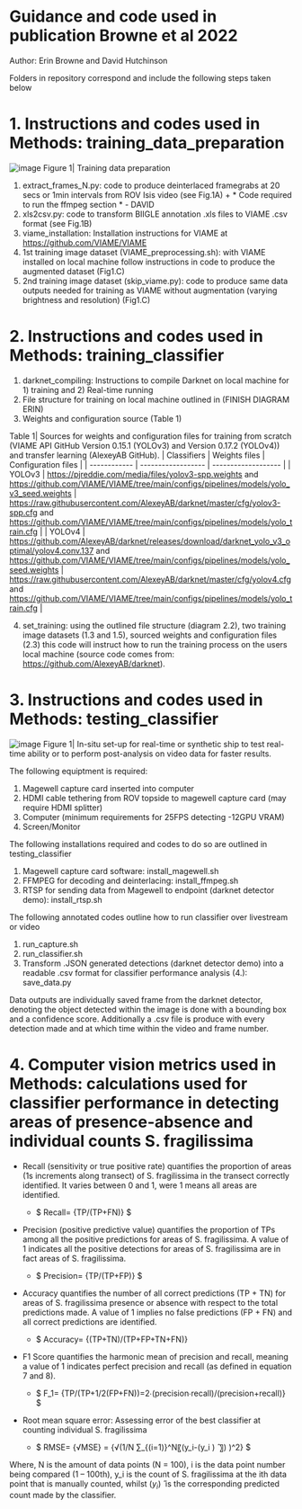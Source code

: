 # Guidance and code used in publication Browne et al 2022

Author: Erin Browne and David Hutchinson 

Folders in repository correspond and include the following steps taken below

# 1. Instructions and codes used in Methods: training_data_preparation

![image](https://user-images.githubusercontent.com/91316035/167623090-17f7b6c2-183b-4633-b18b-962659cc5054.png)
Figure 1| Training data preparation 

1. extract_frames_N.py: code to produce deinterlaced framegrabs at 20 secs or 1min intervals from ROV Isis video (see Fig.1A) + * Code required to run the ffmpeg section * - DAVID
2. xls2csv.py: code to transform BIIGLE annotation .xls files to VIAME .csv format (see Fig.1B)
3. viame_installation: Installation instructions for VIAME at https://github.com/VIAME/VIAME 
4. 1st training image dataset (VIAME_preprocessing.sh): with VIAME installed on local machine follow instructions in code to produce the augmented dataset (Fig1.C)
5. 2nd training image dataset (skip_viame.py): code to produce same data outputs needed for training as VIAME without augmentation (varying brightness and resolution) (Fig1.C)

# 2. Instructions and codes used in Methods: training_classifier

1. darknet_compiling: Instructions to compile Darknet on local machine for 1) training and 2) Real-time running
2. File structure for training on local machine outlined in (FINISH DIAGRAM ERIN)
3. Weights and configuration source (Table 1) 

Table 1| Sources for weights and configuration files for training from scratch (VIAME API GitHub Version 0.15.1 (YOLOv3) and Version 0.17.2 (YOLOv4)) and transfer learning (AlexeyAB GitHub).
| Classifiers  | Weights files      | Configuration files |
| ------------ | ------------------ | ------------------- |
| YOLOv3       | https://pjreddie.com/media/files/yolov3-spp.weights and https://github.com/VIAME/VIAME/tree/main/configs/pipelines/models/yolo_v3_seed.weights | https://raw.githubusercontent.com/AlexeyAB/darknet/master/cfg/yolov3-spp.cfg and https://github.com/VIAME/VIAME/tree/main/configs/pipelines/models/yolo_train.cfg |
| YOLOv4       | https://github.com/AlexeyAB/darknet/releases/download/darknet_yolo_v3_optimal/yolov4.conv.137 and https://github.com/VIAME/VIAME/tree/main/configs/pipelines/models/yolo_seed.weights  |  https://raw.githubusercontent.com/AlexeyAB/darknet/master/cfg/yolov4.cfg and https://github.com/VIAME/VIAME/tree/main/configs/pipelines/models/yolo_train.cfg |

4. set_training: using the outlined file structure (diagram 2.2), two training image datasets (1.3 and 1.5), sourced weights and configuration files (2.3) this code will instruct how to run the training process on the users local machine (source code comes from: https://github.com/AlexeyAB/darknet).

# 3. Instructions and codes used in Methods: testing_classifier
![image](https://user-images.githubusercontent.com/91316035/163668237-5125358e-afaa-41f5-8f13-0a74f53569f1.png)
Figure 1| In-situ set-up for real-time or synthetic ship to test real-time ability or to perform post-analysis on video data for faster results.

The following equiptment is required:
  1. Magewell capture card inserted into computer
  2. HDMI cable tethering from ROV topside to magewell capture card (may require HDMI splitter)
  3. Computer (minimum requirements for 25FPS detecting -12GPU VRAM)
  4. Screen/Monitor
  
 The following installations required and codes to do so are outlined in testing_classifier 
  1. Magewell capture card software: install_magewell.sh
  2. FFMPEG for decoding and deinterlacing: install_ffmpeg.sh
  3. RTSP for sending data from Magewell to endpoint (darknet detector demo): install_rtsp.sh
 
 The following annotated codes outline how to run classifier over livestream or video
  1. run_capture.sh
  2. run_classifier.sh
  3. Transform .JSON generated detections (darknet detector demo) into a readable .csv format for classifier performance analysis (4.): save_data.py

Data outputs are individually saved frame from the darknet detector, denoting the object detected within the image is done with a bounding box and a confidence score. Additionally a .csv file is produce with every detection made and at which time within the video and frame number.

# 4. Computer vision metrics used in Methods: calculations used for classifier performance in detecting areas of presence-absence and individual counts S. fragilissima

- Recall (sensitivity or true positive rate) quantifies the proportion of areas (1s increments along transect) of S. fragilissima in the transect correctly identified. It varies between 0 and 1, were 1 means all areas are identified.
   * $ Recall=  {TP/(TP+FN)} $

- Precision (positive predictive value) quantifies the proportion of TPs among all the positive predictions for areas of S. fragilissima. A value of 1 indicates all the positive detections for areas of S. fragilissima are in fact areas of S. fragilissima.
  * $ Precision=  {TP/(TP+FP)} $ 

- Accuracy quantifies the number of all correct predictions (TP + TN) for areas of S. fragilissima presence or absence with respect to the total predictions made. A value of 1 implies no false predictions (FP + FN) and all correct predictions are identified.  
  * $ Accuracy=  {(TP+TN)/(TP+FP+TN+FN)}

- F1 Score quantifies the harmonic mean of precision and recall, meaning a value of 1 indicates perfect precision and recall (as defined in equation 7 and 8). 
  * $ F_1=  {TP/(TP+1/2(FP+FN))=2∙(precision∙recall)/(precision+recall)} $ 

- Root mean square error: Assessing error of the best classifier at counting individual S. fragilissima
  * $ RMSE= {√MSE}  = {√(1/N ∑_{(i=1)}^N〖(y_i-(y_i ) ̂ 〗) )^2} $ 

Where, N is the amount of data points (N = 100), i is the data point number being compared (1 – 100th), y_i is the count of S. fragilissima at the ith data point that is manually counted, whilst (${y_i}$) ̂ is the corresponding predicted count made by the classifier. 


